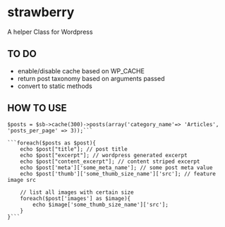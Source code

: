 strawberry
==========

A helper Class for Wordpress


## TO DO
* enable/disable cache based on WP_CACHE
* return post taxonomy based on arguments passed
* convert to static methods

## HOW TO USE

```$sb = new Strawberry();
$posts = $sb->cache(300)->posts(array('category_name'=> 'Articles', 'posts_per_page' => 3));```

```foreach($posts as $post){
    echo $post["title"]; // post title
    echo $post["excerpt"]; // wordpress generated excerpt
    echo $post["content_excerpt"]; // content striped excerpt
    echo $post['meta']['some_meta_name']; // some post meta value
    echo $post['thumb']['some_thumb_size_name']['src']; // feature image src

    // list all images with certain size
    foreach($post['images'] as $image){
        echo $image['some_thumb_size_name']['src'];
    }
}```
